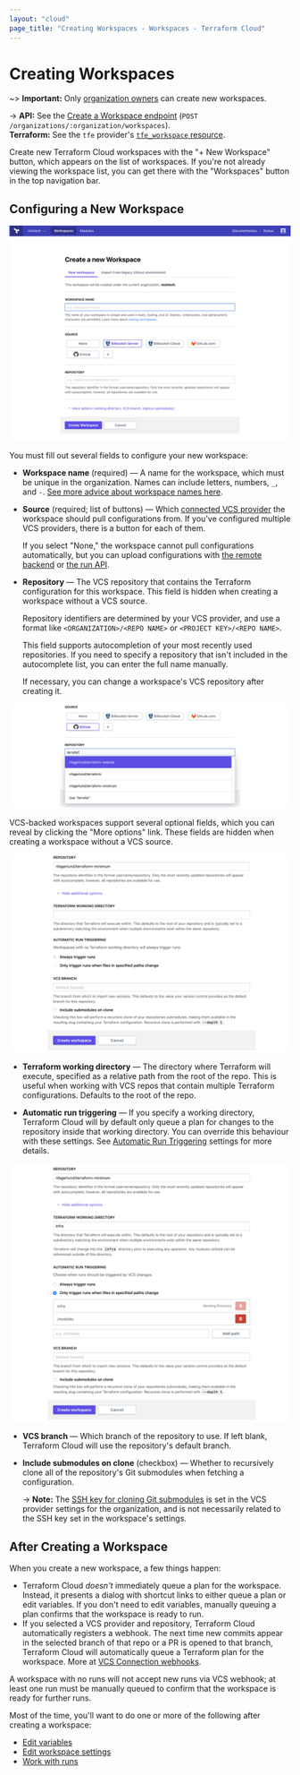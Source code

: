 ```yaml
---
layout: "cloud"
page_title: "Creating Workspaces - Workspaces - Terraform Cloud"
---
```


# Creating Workspaces

~> **Important:** Only [organization owners](../users-teams-organizations/teams.html#the-owners-team) can create new workspaces.

-> **API:** See the [Create a Workspace endpoint](../api/workspaces.html#create-a-workspace) (`POST /organizations/:organization/workspaces`). <br/>
**Terraform:** See the `tfe` provider's [`tfe_workspace` resource](/docs/providers/tfe/r/workspace.html).

Create new Terraform Cloud workspaces with the "+ New Workspace" button, which appears on the list of workspaces. If you're not already viewing the workspace list, you can get there with the "Workspaces" button in the top navigation bar.

## Configuring a New Workspace

![screenshot: form fields on the new workspace page](./images/creating-fields.png)

You must fill out several fields to configure your new workspace:

- **Workspace name** (required) — A name for the workspace, which must be unique in the organization. Names can include letters, numbers, `_`, and `-`. [See more advice about workspace names here](./naming.html).
- **Source** (required; list of buttons) — Which [connected VCS provider](../vcs/index.html) the workspace should pull configurations from. If you've configured multiple VCS providers, there is a button for each of them.

  If you select "None," the workspace cannot pull configurations automatically, but you can upload configurations with [the remote backend](../run/cli.html) or [the run API](../run/api.html).

- **Repository** — The VCS repository that contains the Terraform configuration for this workspace. This field is hidden when creating a workspace without a VCS source.

  Repository identifiers are determined by your VCS provider, and use a format like `<ORGANIZATION>/<REPO NAME>` or `<PROJECT KEY>/<REPO NAME>`.

  This field supports autocompletion of your most recently used repositories. If you need to specify a repository that isn't included in the autocomplete list, you can enter the full name manually.

  If necessary, you can change a workspace's VCS repository after creating it.

![Screenshot: VCS repo autocompletion](./images/creating-vcs.png)

VCS-backed workspaces support several optional fields, which you can reveal by clicking the "More options" link. These fields are hidden when creating a workspace without a VCS source.

![Screenshot: Optional fields for new VCS-backed workspaces](./images/creating-options.png)

- **Terraform working directory** — The directory where Terraform will execute, specified as a relative path from the root of the repo. This is useful when working with VCS repos that contain multiple Terraform configurations. Defaults to the root of the repo.

- **Automatic run triggering** — If you specify a working directory, Terraform Cloud will by default only queue a plan for changes to the repository inside that working directory. You can override this behaviour with these settings. See [Automatic Run Triggering](../workspaces/settings.html#automatic-run-triggering) settings for more details.

![Screenshot: Controlling run triggering for workspaces with working directory](./images/creating-options-filtering.png)

- **VCS branch** — Which branch of the repository to use. If left blank, Terraform Cloud will use the repository's default branch.
- **Include submodules on clone** (checkbox) — Whether to recursively clone all of the repository's Git submodules when fetching a configuration.

  -> **Note:** The [SSH key for cloning Git submodules](../vcs/index.html#ssh-keys) is set in the VCS provider settings for the organization, and is not necessarily related to the SSH key set in the workspace's settings.

## After Creating a Workspace

When you create a new workspace, a few things happen:

- Terraform Cloud _doesn't_ immediately queue a plan for the workspace. Instead, it presents a dialog with shortcut links to either queue a plan or edit variables. If you don't need to edit variables, manually queuing a plan confirms that the workspace is ready to run.
- If you selected a VCS provider and repository, Terraform Cloud automatically registers a webhook. The next time new commits appear in the selected branch of that repo or a PR is opened to that branch, Terraform Cloud will automatically queue a Terraform plan for the workspace. More at [VCS Connection webhooks](../vcs/index.html#webhooks).

A workspace with no runs will not accept new runs via VCS webhook; at least one run must be manually queued to confirm that the workspace is ready for further runs.

Most of the time, you'll want to do one or more of the following after creating a workspace:

- [Edit variables](./variables.html)
- [Edit workspace settings](./settings.html)
- [Work with runs](../run/index.html)
